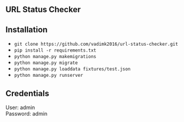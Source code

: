 ## URL Status Checker

## Installation
- `git clone https://github.com/vadimk2016/url-status-checker.git`
- `pip install -r requirements.txt`
- `python manage.py makemigrations`
- `python manage.py migrate`
- `python manage.py loaddata fixtures/test.json`
- `python manage.py runserver` 
## Credentials
User: admin  
Password: admin